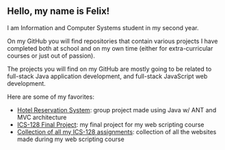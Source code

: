 ## Hello, my name is Felix!
I am Information and Computer Systems student in my second year.

On my GitHub you will find repositories that contain various projects I have completed both at school and on my own time (either for extra-curricular courses or just out of passion).

The projects you will find on my GitHub are mostly going to be related to full-stack Java application development, and full-stack JavaScript web development.

Here are some of my favorites:
- [Hotel Reservation System](https://github.com/felacc/hotel-reservation-system): group project made using Java w/ ANT and MVC architecture
- [ICS-128 Final Project](https://github.com/felacc/ics128-final): my final project for my web scripting course
- [Collection of all my ICS-128 assignments](https://github.com/felacc/ics128-assignments): collection of all the websites made during my web scripting course

<!---
Felacc/Felacc is a ✨ special ✨ repository because its `README.md` (this file) appears on your GitHub profile.
You can click the Preview link to take a look at your changes.
--->

